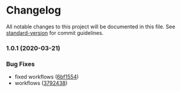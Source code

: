 # Changelog

All notable changes to this project will be documented in this file. See [standard-version](https://github.com/conventional-changelog/standard-version) for commit guidelines.

### 1.0.1 (2020-03-21)


### Bug Fixes

* fixed workflows ([6bf1554](https://github.com/Alexandrshy/invision-dsm-configuration-action/commit/6bf1554d10d5a036b4af0177d4d62ccb5f51a56b))
* workflows ([3792438](https://github.com/Alexandrshy/invision-dsm-configuration-action/commit/37924384142a6e7a56d2f0fc3565161b2e0f1a31))
